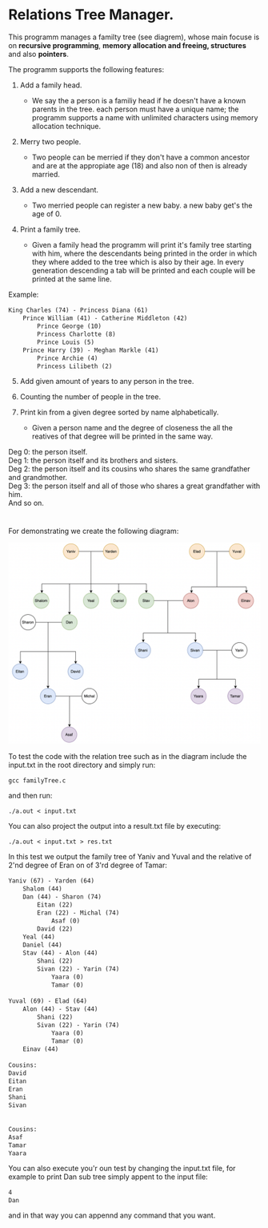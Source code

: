 # Relations Tree Manager.

This programm manages a familty tree (see diagrem), whose main focuse is on **recursive programming**, **memory allocation and freeing, structures** and also **pointers**.

The programm supports the following features:

1. Add a family head.
    * We say the a person is a familiy head if he doesn't have a known parents in the tree.
    each person must have a unique name; the programm supports a name with unlimited characters using memory allocation technique.

2. Merry two people.

    * Two people can be merried if they don't have a common ancestor and are at the appropiate age (18) and also non of then is already married.

3. Add a new descendant.

    * Two merried people can register a new baby. a new baby get's the age of 0.

4. Print a family tree.

    * Given a family head the programm will print it's family tree starting with him, where 
    the descendants being printed in the order in which they where added to the tree which is also by their age.
    In every generation descending a tab will be printed and each couple will be printed at the same line.

Example:

```
King Charles (74) - Princess Diana (61)
    Prince William (41) - Catherine Middleton (42)
        Prince George (10)
        Princess Charlotte (8)
        Prince Louis (5)
    Prince Harry (39) - Meghan Markle (41)
        Prince Archie (4)
        Princess Lilibeth (2) 
```

5. Add given amount of years to any person in the tree.

6. Counting the number of people in the tree.

7. Print kin from a given degree sorted by name alphabetically.

    * Given a person name and the degree of closeness the all the reatives of that degree will be printed in the same way. 

Deg 0: the person itself.  
Deg 1: the person itself and its brothers and sisters.  
Deg 2: the person itself and its cousins who shares the same grandfather and grandmother.  
Deg 3: the person itself and all of those who shares a great grandfather with him.  
And so on. 

#

For demonstrating we create the following diagram:

![Diagram](relationTree.png)

To test the code with the relation tree such as in the diagram include the input.txt in the root directory and simply run:

```
gcc familyTree.c
```
and then run:
```
./a.out < input.txt
```
You can also project the output into a result.txt file by executing:
```
./a.out < input.txt > res.txt
```

In this test we output the family tree of Yaniv and Yuval and the relative of 2'nd degree of Eran on of 3'rd degree of Tamar:

```
Yaniv (67) - Yarden (64)
	Shalom (44)
	Dan (44) - Sharon (74)
		Eitan (22)
		Eran (22) - Michal (74)
			Asaf (0)
		David (22)
	Yeal (44)
	Daniel (44)
	Stav (44) - Alon (44)
		Shani (22)
		Sivan (22) - Yarin (74)
			Yaara (0)
			Tamar (0)

Yuval (69) - Elad (64)
	Alon (44) - Stav (44)
		Shani (22)
		Sivan (22) - Yarin (74)
			Yaara (0)
			Tamar (0)
	Einav (44)

Cousins:
David
Eitan
Eran
Shani
Sivan


Cousins:
Asaf
Tamar
Yaara

```

You can also execute you'r oun test by changing the input.txt file, for example to print Dan sub tree simply appent to the input file:
```
4
Dan
```

and in that way you can appennd any command that you want.


